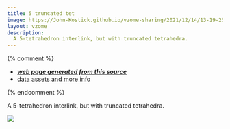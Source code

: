 ```yaml
---
title: 5 truncated tet
image: https://John-Kostick.github.io/vzome-sharing/2021/12/14/13-19-25-5 truncated tet/5 truncated tet.png
layout: vzome
description:
  A 5-tetrahedron interlink, but with truncated tetrahedra. 
---
```


{% comment %}
 - [***web page generated from this source***][post]
 - [data assets and more info][github]

[post]: <https://John-Kostick.github.io/vzome-sharing/2021/12/14/5 truncated tet-13-19-25.html>
[github]: <https://github.com/John-Kostick/vzome-sharing/tree/main/2021/12/14/13-19-25-5 truncated tet/>
{% endcomment %}

  A 5-tetrahedron interlink, but with truncated tetrahedra.

<vzome-viewer style="width: 100%; height: 65vh;"
       src="https://John-Kostick.github.io/vzome-sharing/2021/12/14/13-19-25-5 truncated tet/5 truncated tet.vZome" >
  <img src="https://John-Kostick.github.io/vzome-sharing/2021/12/14/13-19-25-5 truncated tet/5 truncated tet.png" />
</vzome-viewer>
